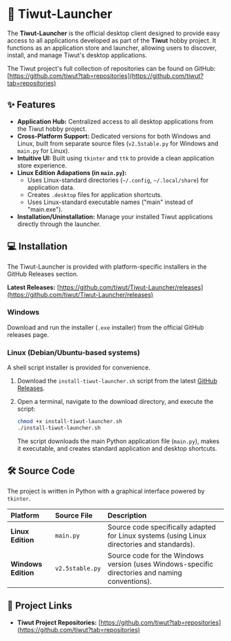 # 🚀 Tiwut-Launcher

The **Tiwut-Launcher** is the official desktop client designed to provide easy access to all applications developed as part of the **Tiwut** hobby project. It functions as an application store and launcher, allowing users to discover, install, and manage Tiwut's desktop applications.

The Tiwut project's full collection of repositories can be found on GitHub: [https://github.com/tiwut?tab=repositories](https://github.com/tiwut?tab=repositories)

## ✨ Features

* **Application Hub:** Centralized access to all desktop applications from the Tiwut hobby project.
* **Cross-Platform Support:** Dedicated versions for both Windows and Linux, built from separate source files (`v2.5stable.py` for Windows and `main.py` for Linux).
* **Intuitive UI:** Built using `tkinter` and `ttk` to provide a clean application store experience.
* **Linux Edition Adapations (in `main.py`):**
    * Uses Linux-standard directories (`~/.config`, `~/.local/share`) for application data.
    * Creates `.desktop` files for application shortcuts.
    * Uses Linux-standard executable names ("main" instead of "main.exe").
* **Installation/Uninstallation:** Manage your installed Tiwut applications directly through the launcher.

## 💻 Installation

The Tiwut-Launcher is provided with platform-specific installers in the GitHub Releases section.

**Latest Releases:** [https://github.com/tiwut/Tiwut-Launcher/releases](https://github.com/tiwut/Tiwut-Launcher/releases)

### Windows

Download and run the installer (`.exe` installer) from the official GitHub releases page.

### Linux (Debian/Ubuntu-based systems)

A shell script installer is provided for convenience.

1.  Download the `install-tiwut-launcher.sh` script from the latest [GitHub Releases](https://github.com/tiwut/Tiwut-Launcher/releases).
2.  Open a terminal, navigate to the download directory, and execute the script:

    ```bash
    chmod +x install-tiwut-launcher.sh
    ./install-tiwut-launcher.sh
    ```

    The script downloads the main Python application file (`main.py`), makes it executable, and creates standard application and desktop shortcuts.

## 🛠️ Source Code

The project is written in Python with a graphical interface powered by `tkinter`.

| Platform | Source File | Description |
| :--- | :--- | :--- |
| **Linux Edition** | `main.py` | Source code specifically adapted for Linux systems (using Linux directories and standards). |
| **Windows Edition** | `v2.5stable.py` | Source code for the Windows version (uses Windows-specific directories and naming conventions). |

## 🔗 Project Links

* **Tiwut Project Repositories:** [https://github.com/tiwut?tab=repositories](https://github.com/tiwut?tab=repositories)

